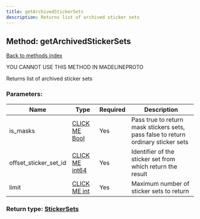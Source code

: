 ```yaml
---
title: getArchivedStickerSets
description: Returns list of archived sticker sets
---
```

## Method: getArchivedStickerSets  
[Back to methods index](index.md)


YOU CANNOT USE THIS METHOD IN MADELINEPROTO


Returns list of archived sticker sets

### Parameters:

| Name     |    Type       | Required | Description |
|----------|---------------|----------|-------------|
|is\_masks|[CLICK ME Bool](../types/Bool.md) | Yes|Pass true to return mask stickers sets, pass false to return ordinary sticker sets|
|offset\_sticker\_set\_id|[CLICK ME int64](../constructors/int64.md) | Yes|Identifier of the sticker set from which return the result|
|limit|[CLICK ME int](../types/int.md) | Yes|Maximum number of sticker sets to return|


### Return type: [StickerSets](../types/StickerSets.md)

